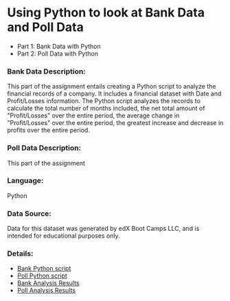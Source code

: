 # Using Python to look at Bank Data and Poll Data
- Part 1: Bank Data with Python
- Part 2: Poll Data with Python

### Bank Data Description: 
This part of the assignment entails creating a Python script to analyze the financial records of a company. It includes a financial dataset with Date and Profit/Losses information. The Python script analyzes the records to calculate the total number of months included, the net total amount of "Profit/Losses" over the entire period, the average change in "Profit/Losses" over the entire period, the greatest increase and decrease in profits over the entire period.

### Poll Data Description:
This part of the assignment 

### Language:
Python

### Data Source:
Data for this dataset was generated by edX Boot Camps LLC, and is intended for educational purposes only.

### Details: 
- [Bank Python script](https://github.com/cindyd97/Bank-Poll-Python/blob/main/Pybank/PyBank_starter.py)
- [Poll Python script](https://github.com/cindyd97/Bank-Poll-Python/blob/main/Pypoll/PyPoll_starter.py)
- [Bank Analysis Results](https://github.com/cindyd97/Bank-Poll-Python/blob/main/Pybank/Analysis/budget_analysis.txt)
- [Poll Analysis Results](https://github.com/cindyd97/Bank-Poll-Python/blob/main/Pypoll/Analysis/election_analysis.txt)
